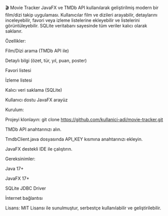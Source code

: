 🎬 Movie Tracker
JavaFX ve TMDb API kullanılarak geliştirilmiş modern bir film/dizi takip uygulaması. Kullanıcılar film ve dizileri arayabilir, detaylarını inceleyebilir, favori veya izleme listelerine ekleyebilir ve listelerini görüntüleyebilir. SQLite veritabanı sayesinde tüm veriler kalıcı olarak saklanır.

Özellikler:

Film/Dizi arama (TMDb API ile)

Detaylı bilgi (özet, tür, yıl, puan, poster)

Favori listesi

İzleme listesi

Kalıcı veri saklama (SQLite)

Kullanıcı dostu JavaFX arayüz

Kurulum:

Projeyi klonlayın: git clone https://github.com/kullanici-adi/movie-tracker.git

TMDb API anahtarınızı alın.

TmdbClient.java dosyasında API_KEY kısmına anahtarınızı ekleyin.

JavaFX destekli IDE ile çalıştırın.

Gereksinimler:

Java 17+

JavaFX 17+

SQLite JDBC Driver

İnternet bağlantısı

Lisans:
MIT Lisansı ile sunulmuştur, serbestçe kullanılabilir ve geliştirilebilir.
